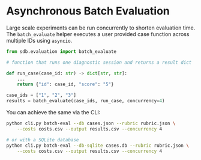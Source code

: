 # Asynchronous Batch Evaluation

Large scale experiments can be run concurrently to shorten evaluation time. The
`batch_evaluate` helper executes a user provided case function across multiple
IDs using `asyncio`.

```python
from sdb.evaluation import batch_evaluate

# function that runs one diagnostic session and returns a result dict

def run_case(case_id: str) -> dict[str, str]:
    ...
    return {"id": case_id, "score": "5"}

case_ids = ["1", "2", "3"]
results = batch_evaluate(case_ids, run_case, concurrency=4)
```

You can achieve the same via the CLI:

```bash
python cli.py batch-eval --db cases.json --rubric rubric.json \
    --costs costs.csv --output results.csv --concurrency 4

# or with a SQLite database
python cli.py batch-eval --db-sqlite cases.db --rubric rubric.json \
    --costs costs.csv --output results.csv --concurrency 4
```

